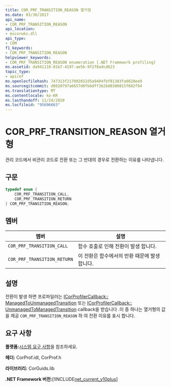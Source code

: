 ```yaml
---
title: COR_PRF_TRANSITION_REASON 열거형
ms.date: 03/30/2017
api_name:
- COR_PRF_TRANSITION_REASON
api_location:
- mscorwks.dll
api_type:
- COM
f1_keywords:
- COR_PRF_TRANSITION_REASON
helpviewer_keywords:
- COR_PRF_TRANSITION_REASON enumeration [.NET Framework profiling]
ms.assetid: da941118-01b7-4197-ae5b-9f2f8adcd623
topic_type:
- apiref
ms.openlocfilehash: 747313f217092652d5a9404fbf81383fa0828ee9
ms.sourcegitcommit: d8020797a6657d0fbbdff362b80300815f682f94
ms.translationtype: MT
ms.contentlocale: ko-KR
ms.lasthandoff: 11/24/2020
ms.locfileid: "95696663"
---
```

# <a name="cor_prf_transition_reason-enumeration"></a>COR_PRF_TRANSITION_REASON 열거형

관리 코드에서 비관리 코드로 전환 또는 그 반대의 경우로 전환하는 이유를 나타냅니다.  
  
## <a name="syntax"></a>구문  
  
```cpp  
typedef enum {  
    COR_PRF_TRANSITION_CALL,  
    COR_PRF_TRANSITION_RETURN  
} COR_PRF_TRANSITION_REASON;  
```  
  
## <a name="members"></a>멤버  
  
|멤버|설명|  
|------------|-----------------|  
|`COR_PRF_TRANSITION_CALL`|함수 호출로 인해 전환이 발생 합니다.|  
|`COR_PRF_TRANSITION_RETURN`|이 전환은 함수에서의 반환 때문에 발생 합니다.|  
  
## <a name="remarks"></a>설명  

 전환이 발생 하면 프로파일러는 [ICorProfilerCallback:: ManagedToUnmanagedTransition](icorprofilercallback-managedtounmanagedtransition-method.md) 또는 [ICorProfilerCallback:: UnmanagedToManagedTransition](icorprofilercallback-unmanagedtomanagedtransition-method.md) callback을 받습니다 .이 중 하나는 열거형의 값을 제공 `COR_PRF_TRANSITION_REASON` 하 여 전환 이유를 표시 합니다.  
  
## <a name="requirements"></a>요구 사항  

 **플랫폼:**[시스템 요구 사항](../../get-started/system-requirements.md)을 참조하세요.  
  
 **헤더:** CorProf.idl, CorProf.h  
  
 **라이브러리:** CorGuids.lib  
  
 **.NET Framework 버전:**[!INCLUDE[net_current_v10plus](../../../../includes/net-current-v10plus-md.md)]
